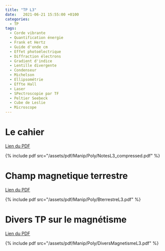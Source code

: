 ```yaml
---
title: "TP L3"
date:   2021-06-21 15:55:00 +0100
categories:
  - TP
tags:
  - Corde vibrante
  - Quantification énergie
  - Frank et Hertz
  - Guide d'onde cm
  - Effet photoélectrique
  - Diffraction électrons
  - Gradient d'indice
  - Lentille divergente
  - Condenseur
  - Michelson
  - Ellipsométrie
  - Effte Hall
  - Laser
  - SPectroscopie par TF
  - Peltier Seebeck
  - Cube de Leslie
  - Microscope 
---
```


# Le cahier

[Lien du PDF](/assets/pdf/Manip/Poly/NotesL3_compressed.pdf)

{% include pdf src="/assets/pdf/Manip/Poly/NotesL3_compressed.pdf" %}


# Champ magnetique terrestre

[Lien du PDF](/assets/pdf/Manip/Poly/BterrestreL3.pdf)

{% include pdf src="/assets/pdf/Manip/Poly/BterrestreL3.pdf" %}

# Divers TP sur le magnétisme 

[Lien du PDF](/assets/pdf/Manip/Poly/DiversMagnetismeL3.pdf)

{% include pdf src="/assets/pdf/Manip/Poly/DiversMagnetismeL3.pdf" %}

